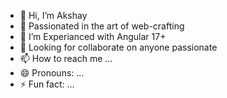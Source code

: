 - 👋 Hi, I’m Akshay 
- 👀 Passionated in the art of web-crafting
- 🌱 I’m Experianced with Angular 17+
- 💞️ Looking for collaborate on anyone passionate
- 📫 How to reach me ...
- 😄 Pronouns: ...
- ⚡ Fun fact: ...

<!---
MNP-GH-399724/MNP-GH-399724 is a ✨ special ✨ repository because its `README.md` (this file) appears on your GitHub profile.
You can click the Preview link to take a look at your changes.
--->
